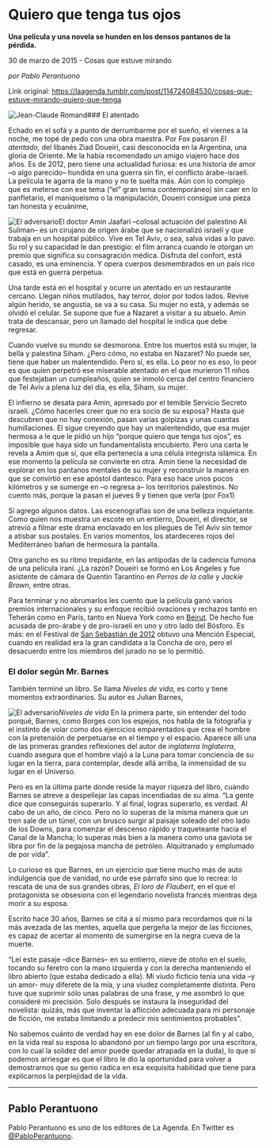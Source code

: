 # Quiero que tenga tus ojos

**Una película y una novela se hunden en los densos pantanos de la pérdida.**

30 de marzo de 2015 - Cosas que estuve mirando

_por Pablo Perantuono_

Link original: https://laagenda.tumblr.com/post/114724084530/cosas-que-estuve-mirando-quiero-que-tenga

![Jean-Claude Romand](https://64.media.tumblr.com/1e9aa97cb22254179d0cd6b809d3fe92/tumblr_inline_pjzzzupq261t6q87u_500.jpg)### El atentado

Echado en el sofá y a punto de derrumbarme por el sueño, el viernes a la noche, me topé de pedo con
una obra maestra. Por Fox pasaron *El atentado,* del libanés
Ziad Doueiri, casi desconocida en la Argentina, una gloria de
Oriente. Me la había recomendado un amigo viajero hace dos años. Es de 2012, pero tiene una actualidad furiosa: es una
historia de amor –o algo parecido– hundida en una guerra sin fin,
el conflicto árabe-israelí. La película te agarra de la mano y no
te suelta más. Aún con lo complejo que es meterse con ese tema (“el”
gran tema contemporáneo) sin caer en lo panfletario, el maniqueísmo
o la manipulación, Doueiri consigue una pieza tan honesta y
ecuánime, 

![El adversario](https://64.media.tumblr.com/89fe63421a4509da94079dc3c86f1c1f/tumblr_inline_pjzzzvYa8y1t6q87u_250.jpg)El doctor Amin
Jaafari –colosal actuación del palestino Ali Suliman– es un cirujano
de origen árabe que se nacionalizó israelí y que trabaja en un
hospital público. Vive en Tel Aviv, o sea, salva vidas a lo pavo. Su
rol y su capacidad le dan prestigio: el film arranca cuando le
otorgan un premio que significa su consagración médica. Disfruta
del confort, está casado, es una eminencia. Y opera cuerpos
desmembrados en un país rico que está en guerra perpetua.

Una tarde está en
el hospital y ocurre un atentado en un restaurante cercano. Llegan
niños mutilados, hay terror, dolor por todos lados. Revive algún herido, se angustia, se va a su casa. Su mujer no está, y además se
olvidó el celular. Se supone que fue a Nazaret a visitar a su
abuelo. Amin trata de descansar, pero un llamado del hospital le
indica que debe regresar.

Cuando vuelve su
mundo se desmorona. Entre los muertos está su mujer, la bella y
palestina Siham.  ¿Pero cómo, no estaba en Nazaret? No puede ser,
tiene que haber un malentendido. Pero sí, es ella. Lo peor no es
eso, lo peor es que quien perpetró ese miserable atentado en el que
murieron 11 niños que festejaban un cumpleaños, quien se inmoló
cerca del centro financiero de Tel Aviv a plena luz del día, es
ella, Siham, su mujer. 


El infierno se
desata para Amin, apresado por el temible Servicio Secreto israelí.
¿Cómo hacerles creer que no era socio de su esposa? Hasta que
descubren que no hay conexión, pasan varias golpizas y unas cuantas
humillaciones. El sigue creyendo que hay un malentendido, que esa
mujer hermosa a le que le pidió un hijo “porque quiero que tenga
tus ojos”, es imposible que haya sido un fundamentalista
encubierto. Pero una carta le revela a Amim que sí, que ella
pertenecía a una célula integrista islámica. En ese momento la
película se convierte en otra. Amin tiene la necesidad de explorar
en los pantanos mentales de su mujer y reconstruir la manera en que
se convirtió en ese apóstol dantesco. Para eso hace unos pocos kilómetros y
se sumerge en –o regresa a– los territorios palestinos. No cuento más, porque la
pasan el jueves 9 y tienen que verla (por Fox1)

Sí agrego
algunos datos. Las escenografías son de una belleza inquietante. Como quien nos muestra un escote en un entierro, Doueiri, el director, se atrevió a filmar este drama enclavado en los pliegues de Tel Aviv sin temor a atisbar sus postales.
En varios momentos, los atardeceres rojos del Mediterráneo bañan de
hermosura la pantalla.  


Otra gancho es su ritmo trepidante, en las antípodas de la cadencia fumona de una
película iraní. ¿La razón? Doueiri se formó en Los Angeles y fue
asistente de cámara de Quentin Tarantino en *Perros de la calle*
y *Jackie Brown*, entre otras. 


Para terminar y no
abrumarlos les cuento que la película ganó varios premios
internacionales y su enfoque recibió ovaciones y rechazos tanto en
Teherán como en París, tanto en Nueva York como en [Beirut](http://cuadernosdeorientemedio.com/?p=2179).
De hecho fue acusada de pro-árabe y de pro-israelí en uno y otro
lado del Bósforo. Es más: en el Festival de [San
Sebastián de 2012](http://www.sansebastianfestival.com/es/premios.php?ano=2012&id=3465) obtuvo una Mención Especial, cuando en
realidad era la gran candidata a la Concha de oro, pero el desacuerdo
entre los miembros del jurado no se lo permitió. 


  


### El dolor según Mr. Barnes

También terminé un
libro. Se llama *Niveles de vida*, es corto y tiene momentos
extraordinarios. Su autor es Julian Barnes, 

![El adversario](https://64.media.tumblr.com/98f2b29750787ecfd980f9d841c58c99/tumblr_inline_pjzzzwv7xR1t6q87u_250.jpg)*Niveles de vida* En la primera parte,
sin entender del todo porqué, Barnes, como Borges con los espejos,
nos habla de la fotografía y el instinto de volar como dos
ejercicios emparentados que crea el hombre con la pretensión de
perpetuarse en el tiempo y el espacio. Aparece allí una de las
primeras grandes reflexiones del autor de *inglaterra Inglaterra*,
cuando asegura que el hombre viajó a la Luna para tomar conciencia
de su lugar en la tierra, para contemplar, desde allá arriba, la
inmensidad de su lugar en el Universo. 


Pero es en la última
parte donde reside la mayor riqueza del libro, cuando Barnes se
atreve a despellejar las capas incendiadas de su alma. “La gente
dice que conseguirás superarlo. Y al final, logras superarlo, es
verdad. Al cabo de un año, de cinco. Pero no lo superas de la misma
manera que un tren sale de un túnel, con un brusco surgir al paisaje
soleado del otro lado de los Downs, para comenzar el descenso rápido
y traqueteante hacia el Canal de la Mancha; lo superas más bien a la
manera como una gaviota se libra por fin de la pegajosa mancha de
petróleo. Alquitranado y emplumado de por vida”. 


Lo curioso es que
Barnes, en un ejercicio que tiene mucho más de auto indulgencia que
de vanidad, no urde ese párrafo sino que lo recrea: lo rescata de
una de sus grandes obras, *El loro de Flaubert*, en el que el
protagonista se obsesiona con el legendario novelista francés mientras
deja morir a su esposa. 


Escrito hace 30
años, Barnes se cita a sí mismo para recordarnos que ni la más
avezada de las mentes, aquella que pergeña la mejor de las
ficciones, es capaz de acertar al momento de sumergirse en la negra
cueva de la muerte. 


“Leí este pasaje
–dice Barnes– en su entierro, nieve de otoño en el suelo,
tocando su féretro con la mano izquierda y con la derecha
manteniendo el libro abierto (que estaba dedicado a ella). Mi viudo
ficticio tenía una vida –y un amor- muy diferete de la mía, y una
viudez completamente distinta. Pero tuve que suprimir sólo unas
palabras de una frase, y me asombró lo que consideré mi precisión.
Solo después se instaura la inseguridad del novelista: quizás, más
que inventar la aflicción adecuada para mi personaje de ficción, me
estaba limitando a predecir mis sentimientos probables”. 


No sabemos cuánto
de verdad hay en ese dolor de Barnes (al fin y al cabo, en la vida
real su esposa lo abandonó por un tiempo largo por una escritora, con lo cual la solidez del
amor puede quedar atrapada en la duda), lo que sí podemos arriesgar
es que el libro le dio la oportunidad para volver a demostrarnos que
su genio radica en esa exquisita habilidad que tiene para explicarnos
la perplejidad de la vida. 




---

 Pablo Perantuono
-----------------

 Pablo Perantuono es uno de los editores de La Agenda. En Twitter es [@PabloPerantuono](https://twitter.com/PabloPerantuono). 

